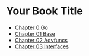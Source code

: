 # Your Book Title

- [Chapter 0 Go](chapter0_go/chapter0_go.md)
- [Chapter 01 Base](chapter01_base/chapter01_base.md)
- [Chapter 02 Advfuncs](chapter02_advfuncs/chapter02_advfuncs.md)
- [Chapter 03 Interfaces](chapter03_interfaces/chapter03_interfaces.md)
